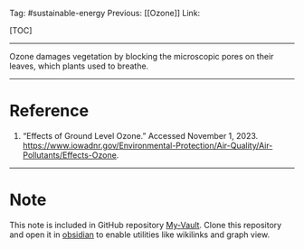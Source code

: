 Tag: #sustainable-energy 
Previous: [[Ozone]]
Link: 

[TOC]

---

Ozone damages vegetation by blocking the microscopic pores on their leaves, which plants used to breathe.

---

# Reference

1. “Effects of Ground Level Ozone.” Accessed November 1, 2023. https://www.iowadnr.gov/Environmental-Protection/Air-Quality/Air-Pollutants/Effects-Ozone.

---

# Note

This note is included in GitHub repository [My-Vault](https://github.com/LittleD3092/My-Vault.git). Clone this repository and open it in [obsidian](https://obsidian.md/) to enable utilities like wikilinks and graph view.
